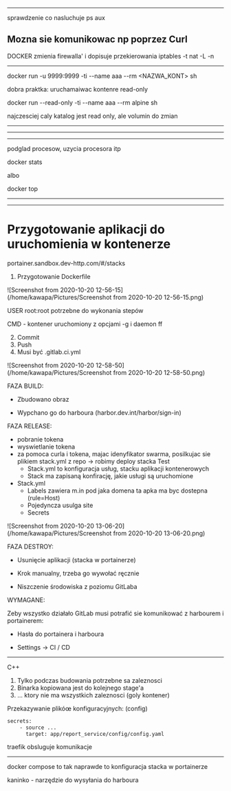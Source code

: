 


----
sprawdzenie co nasluchuje
ps aux 


Mozna sie komunikowac np poprzez Curl
----

DOCKER zmienia firewalla' i dopisuje przekierowania
iptables -t nat -L -n









---
docker run -u 9999:9999 -ti --name aaa --rm <NAZWA_KONT> sh


dobra praktka:
uruchamaiwac kontenre read-only


docker run --read-only -ti --name aaa --rm alpine sh



najczesciej caly katalog jest read only, ale volumin do zmian


-----




---



----


podglad procesow, uzycia procesora itp

docker stats <KONTENRE>



albo

docker top <KONTENER>


----





--------------

# Przygotowanie aplikacji do uruchomienia w kontenerze

portainer.sandbox.dev-http.com/#/stacks



1. Przygotowanie Dockerfile

![Screenshot from 2020-10-20 12-56-15](/home/kawapa/Pictures/Screenshot from 2020-10-20 12-56-15.png)



USER root:root potrzebne do wykonania stepów



CMD - kontener uruchomiony z opcjami -g i daemon ff



2. Commit
3. Push
4. Musi być .gitlab.ci.yml

![Screenshot from 2020-10-20 12-58-50](/home/kawapa/Pictures/Screenshot from 2020-10-20 12-58-50.png)

FAZA BUILD:

* Zbudowano obraz

* Wypchano go do harboura (harbor.dev.int/harbor/sign-in)



FAZA RELEASE:

* pobranie tokena
* wyswietlanie tokena
* za pomoca curla i tokena, majac idenyfikator swarma, posilkujac sie plikiem stack.yml z repo -> robimy deploy stacka Test
  * Stack.yml to konfiguracja usług, stacku aplikacji kontenerowych 
  * Stack ma zapisaną konfirację, jakie usługi są uruchomione
* Stack.yml
  * Labels zawiera m.in pod jaka domena ta apka ma byc dostepna (rule=Host)
  * Pojedyncza usulga site
  * Secrets  

![Screenshot from 2020-10-20 13-06-20](/home/kawapa/Pictures/Screenshot from 2020-10-20 13-06-20.png)



FAZA DESTROY:

* Usunięcie aplikacji (stacka w portainerze)

* Krok manualny, trzeba go wywołać ręcznie
* Niszczenie środowiska z poziomu GitLaba



WYMAGANE:

Zeby wszystko działało GitLab musi potrafić sie komunikować z harbourem i portainerem:

* Hasła do portainera i harboura

* Settings -> CI / CD





---

C++



1. Tylko podczas budowania potrzebne sa zaleznosci
2. Binarka kopiowana jest do kolejnego stage'a
3. ... ktory nie ma wszystkich zaleznosci (goly kontener)



Przekazywanie plikóœ konfiguracyjnych: (config)



```dockerfile
secrets:
	- source ...
	  target: app/report_service/config/config.yaml
```



traefik obsluguje komunikacje





----



docker compose to tak naprawde to konfiguracja stacka w portainerze







kaninko - narzędzie do wysyłania do harboura







